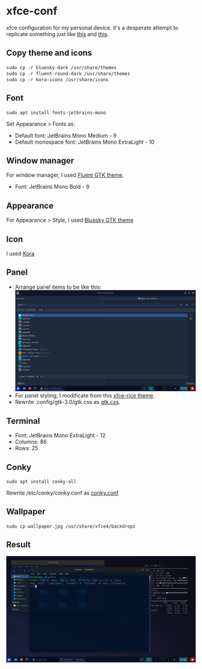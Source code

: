 # xfce-conf
xfce configuration for my personal device. it's a desperate attempt to replicate something just like [this](https://payload.cargocollective.com/1/17/564825/8876514/monitor_screens_006_901.jpg) and [this](https://payload.cargocollective.com/1/17/564825/8876514/monitor_screens_016_901.jpg).

## Copy theme and icons
```
sudo cp -r bluesky-dark /usr/share/themes
sudo cp -r fluent-round-dark /usr/share/themes
sudo cp -r kora-icons /usr/share/icons
```

## Font
```
sudo apt install fonts-jetbrains-mono
```
Set Appearance > Fonts as: 
- Default font: JetBrains Mono Medium - 9
- Default monospace font: JetBrains Mono ExtraLight - 10

## Window manager
For window manager, I used [Fluent GTK theme](https://github.com/vinceliuice/Fluent-gtk-theme).
- Font: JetBrains Mono Bold - 9

## Appearance
For Appearance > Style, I used [Bluesky GTK theme](https://github.com/i-mint/bluesky)

## Icon
I used [Kora](https://www.xfce-look.org/p/1256209/) 

## Panel
- Arrange panel items to be like this:
  <img src="https://github.com/n9mi/xfce-conf/blob/master/panel/panel_preference.png?raw=true" alt="Panel item">
- For panel styling, I modificate from this [xfce-rice theme](https://github.com/diws1/xfce-rice).
- Rewrite .config/gtk-3.0/gtk.css as [gtk.css](https://github.com/n9mi/xfce-conf/blob/main/gtk.css).

## Terminal
- Font: JetBrains Mono ExtraLight - 12
- Columns: 86
- Rows: 25

## Conky
```
sudo apt install conky-all
```
Rewrite /etc/conky/conky.conf as [conky.conf](https://github.com/n9mi/xfce-conf/blob/main/conky.conf)

## Wallpaper
```
sudo cp wallpaper.jpg /usr/share/xfce4/backdrops
```

## Result
<img src="https://github.com/n9mi/xfce-conf/blob/master/result/result.png?raw=true" alt="Result">
